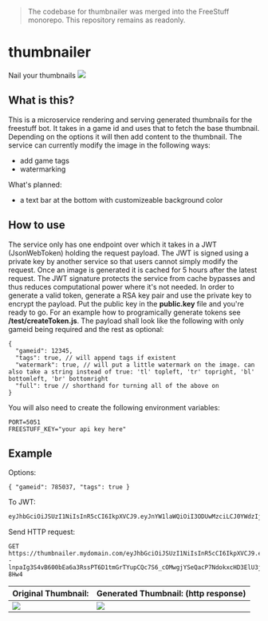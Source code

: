 
> The codebase for thumbnailer was merged into the FreeStuff monorepo. This repository remains as readonly.

# thumbnailer

Nail your thumbnails ![](https://cdn.discordapp.com/emojis/755481867268128899.png?v=1&size=32)

## What is this?

This is a microservice rendering and serving generated thumbnails for the freestuff bot. It takes in a game id and uses that to fetch the base thumbnail. Depending on the options it will then add content to the thumbnail. The service can currently modify the image in the following ways:
- add game tags
- watermarking

What's planned:
- a text bar at the bottom with customizeable background color

## How to use

The service only has one endpoint over which it takes in a JWT (JsonWebToken) holding the request payload. The JWT is signed using a private key by another service so that users cannot simply modify the request. Once an image is generated it is cached for 5 hours after the latest request. The JWT signature protects the service from cache bypasses and thus reduces computational power where it's not needed. In order to generate a valid token, generate a RSA key pair and use the private key to encrypt the payload. Put the public key in the **public.key** file and you're ready to go. For an example how to programically generate tokens see **/test/createToken.js**. The payload shall look like the following with only gameid being required and the rest as optional:
```jsonc
{
  "gameid": 12345,
  "tags": true, // will append tags if existent
  "watermark": true, // will put a little watermark on the image. can also take a string instead of true: 'tl' topleft, 'tr' topright, 'bl' bottomleft, 'br' bottomright
  "full": true // shorthand for turning all of the above on
}
```

You will also need to create the following environment variables:
```env
PORT=5051
FREESTUFF_KEY="your api key here"
```

## Example

Options:
```jsonc
{ "gameid": 785037, "tags": true }
```
To JWT:
```diff
eyJhbGciOiJSUzI1NiIsInR5cCI6IkpXVCJ9.eyJnYW1laWQiOiI3ODUwMzciLCJ0YWdzIjp0cnVlLCJpYXQiOjE2MTQzNTM3NTF9.T1u5HgfJAEiM5Ekrq4HXmtgKob2zRRsWrjwezPvrokUiVdcYYuY--lnpaIg3S4vB600bEa6a3RssPT6D1tmGrTYupCQc7S6_cOMwgjYSeQacP7NdokxcHD3ElU3jCMmQ6cNWwG7MzFvB9KuQRtq0iR5wYTt7Xr6O1J5411-8Hw4
```
Send HTTP request:
```http
GET https://thumbnailer.mydomain.com/eyJhbGciOiJSUzI1NiIsInR5cCI6IkpXVCJ9.eyJnYW1laWQiOiI3ODUwMzciLCJ0YWdzIjp0cnVlLCJpYXQiOjE2MTQzNTM3NTF9.T1u5HgfJAEiM5Ekrq4HXmtgKob2zRRsWrjwezPvrokUiVdcYYuY--lnpaIg3S4vB600bEa6a3RssPT6D1tmGrTYupCQc7S6_cOMwgjYSeQacP7NdokxcHD3ElU3jCMmQ6cNWwG7MzFvB9KuQRtq0iR5wYTt7Xr6O1J5411-8Hw4
```
Original Thumbnail: | Generated Thumbnail: (http response)
---|---
![](https://media.discordapp.net/attachments/543150321686413313/814913447627456532/header.jpg)|![](https://images-ext-2.discordapp.net/external/s19yWa-LYm-Ou00HRmiGY3-3ke5-us_06Vc6awU0-PM/https/media.discordapp.net/attachments/543150321686413313/814906979595845672/response.png)
